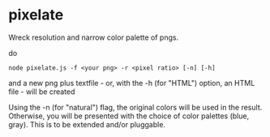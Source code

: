 pixelate
========

Wreck resolution and narrow color palette of pngs.

do

`node pixelate.js -f <your png> -r <pixel ratio> [-n] [-h]`

and a new png plus textfile - or, with the -h (for "HTML") option, an HTML file - will be created


Using the -n (for "natural") flag, the original colors will be used in the result. Otherwise, you will be presented with the choice of color palettes (blue, gray). This is to be extended and/or pluggable.

